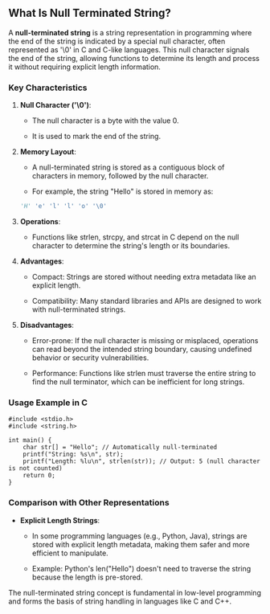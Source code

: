 ## What Is Null Terminated String?

A **null-terminated string** is a string representation in programming where the end of the string is indicated by a special null character, often represented as '\\0' in C and C-like languages. This null character signals the end of the string, allowing functions to determine its length and process it without requiring explicit length information.

### Key Characteristics

1.  **Null Character ('\\0')**:
    
    *   The null character is a byte with the value 0.
        
    *   It is used to mark the end of the string.
        
2.  **Memory Layout**:
    
    *   A null-terminated string is stored as a contiguous block of characters in memory, followed by the null character.
        
    *   For example, the string "Hello" is stored in memory as:
    ```python
    'H' 'e' 'l' 'l' 'o' '\0'
    ```

3.  **Operations**:
    
    *   Functions like strlen, strcpy, and strcat in C depend on the null character to determine the string's length or its boundaries.
        
4.  **Advantages**:
    
    *   Compact: Strings are stored without needing extra metadata like an explicit length.
        
    *   Compatibility: Many standard libraries and APIs are designed to work with null-terminated strings.
        
5.  **Disadvantages**:
    
    *   Error-prone: If the null character is missing or misplaced, operations can read beyond the intended string boundary, causing undefined behavior or security vulnerabilities.
        
    *   Performance: Functions like strlen must traverse the entire string to find the null terminator, which can be inefficient for long strings.

### Usage Example in C
```
#include <stdio.h>
#include <string.h>

int main() {
    char str[] = "Hello"; // Automatically null-terminated
    printf("String: %s\n", str);
    printf("Length: %lu\n", strlen(str)); // Output: 5 (null character is not counted)
    return 0;
}
```

### Comparison with Other Representations

*   **Explicit Length Strings**:
    
    *   In some programming languages (e.g., Python, Java), strings are stored with explicit length metadata, making them safer and more efficient to manipulate.
        
    *   Example: Python's len("Hello") doesn't need to traverse the string because the length is pre-stored.
        

The null-terminated string concept is fundamental in low-level programming and forms the basis of string handling in languages like C and C++.